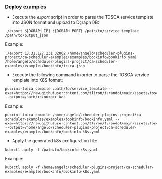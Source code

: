 ### Deploy examples

- Execute the <em>export</em> script in order to parse the TOSCA service template into JSON format and upload to Dgraph DB:
```
./export ${DGRAPH_IP} ${DGRAPH_PORT} /path/to/service_template /path/to/output_json
```
Example:
```
./export 10.31.127.231 32002 /home/angelo/scheduler-plugins-project/ca-scheduler-examples/examples/bookinfo/bookinfo.yaml /home/angelo/scheduler-plugins-project/ca-scheduler-examples/examples/bookinfo/tosca.json
```

- Execute the following command in order to parse the TOSCA service template into K8S format:
```
puccini-tosca compile /path/to/service_template --exec=https://raw.githubusercontent.com/tliron/turandot/main/assets/tosca/profiles/kubernetes/1.0/js/resources/get.js --output=/path/to/output_k8s
```

Example:
```
puccini-tosca compile /home/angelo/scheduler-plugins-project/ca-scheduler-examples/examples/bookinfo/bookinfo.yaml --exec=https://raw.githubusercontent.com/tliron/turandot/main/assets/tosca/profiles/kubernetes/1.0/js/resources/get.js --output=/home/angelo/scheduler-plugins-project/ca-scheduler-examples/examples/bookinfo/bookinfo-k8s.yaml
```

- Apply the generated k8s configuration file:
```
kubectl apply -f /path/to/bookinfo-k8s.yaml
```

Example:
```
kubectl apply -f /home/angelo/scheduler-plugins-project/ca-scheduler-examples/examples/bookinfo/bookinfo-k8s.yaml
```